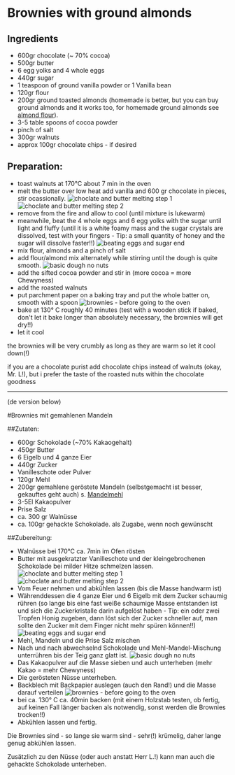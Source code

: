 # Brownies with ground almonds
## Ingredients
- 600gr chocolate (~ 70% cocoa)
- 500gr butter
- 6 egg yolks and 4 whole eggs
- 440gr sugar
- 1 teaspoon of ground vanilla powder or 1 Vanilla bean
- 120gr flour
- 200gr ground toasted almonds (homemade is better, but you can buy ground almonds and it works too, for homemade ground almonds see [almond flour](Mandelmehl.md)).
- 3-5 table spoons of cocoa powder
- pinch of salt
- 300gr walnuts
- approx 100gr chocolate chips - if desired

## Preparation:

- toast walnuts at 170°C about 7 min in the oven
- melt the butter over low heat add vanilla and 600 gr chocolate in pieces, stir ocassionally. ![choclate and butter melting step 1](Brownies_w_Almonds/IMG_20160123_203652.jpg)
	![choclate and butter melting step 2](Brownies_w_Almonds/IMG_20160123_204712.jpg)
- remove from the fire and allow to cool (until mixture is lukewarm)
- meanwhile, beat the 4 whole eggs and 6 egg yolks with the sugar until light and fluffy
	(until it is a white foamy mass and the sugar crystals are dissolved, test with your fingers -
	Tip: a small quantity of honey and the sugar will dissolve faster!!)
	![beating eggs and sugar end](Brownies_w_Almonds/IMG_20160123_205417b.jpg)
- mix flour, almonds and a pinch of salt
- add flour/almond mix alternately while stirring until the dough is quite smooth.
	![basic dough no nuts](Brownies_w_Almonds/IMG_20160123_210625.jpg)
- add the sifted cocoa powder and stir in (more cocoa = more Chewyness)
- add the roasted walnuts
- put parchment paper on a baking tray and put the whole batter on, smooth with a spoon
	![brownies - before going to the oven](Brownies_w_Almonds/IMG_20160123_211551.jpg)
- bake at 130° C roughly 40 minutes (test with a wooden stick if baked, don't let it bake longer 
	than absolutely necessary, the brownies will get dry!!)
- let it cool

the brownies will be very crumbly as long as they are warm so let it cool down(!)

if you are a chocolate purist add chocolate chips instead of walnuts (okay, Mr. L!), but i prefer the taste of the roasted nuts within the chocolate goodness


-----
(de version below)

#Brownies mit gemahlenen Mandeln

##Zutaten:
- 600gr Schokolade (~70% Kakaogehalt) 
- 450gr Butter 
- 6 Eigelb und 4 ganze Eier 
- 440gr Zucker 
- Vanilleschote oder Pulver 
- 120gr Mehl 
- 200gr gemahlene geröstete Mandeln (selbstgemacht ist besser,
  gekauftes geht auch) s. [Mandelmehl](Mandelmehl.md)
- 3-5El Kakaopulver 
- Prise Salz 
- ca. 300 gr Walnüsse
- ca. 100gr gehackte Schokolade. als Zugabe, wenn noch gewünscht

##Zubereitung:

- Walnüsse bei 170°C ca. 7min im Ofen rösten
- Butter mit ausgekratzter Vanilleschote und der kleingebrochenen Schokolade bei
	milder Hitze schmelzen lassen.  ![choclate and butter melting step 1](Brownies_w_Almonds/IMG_20160123_203652.jpg)
	![choclate and butter melting step 2](Brownies_w_Almonds/IMG_20160123_204712.jpg) 
- Vom Feuer nehmen und abkühlen lassen (bis die Masse handwarm ist)
- Währenddessen die 4 ganze Eier und 6 Eigelb mit dem Zucker schaumig rühren (so lange
   bis eine fast  weiße schaumige Masse entstanden ist und sich die Zuckerkristalle darin
   aufgelöst haben - Tip: ein oder zwei Tropfen Honig zugeben, dann löst sich der Zucker 
   schneller auf, man sollte den Zucker mit dem Finger nicht mehr spüren können!!)
	![beating eggs and sugar end](Brownies_w_Almonds/IMG_20160123_205417b.jpg)
- Mehl, Mandeln und die Prise Salz mischen
- Nach und nach abwechselnd Schokolade und Mehl-Mandel-Mischung unterrühren bis der Teig
   ganz glatt ist. ![basic dough no nuts](Brownies_w_Almonds/IMG_20160123_210625.jpg)
- Das Kakaopulver auf die Masse sieben und auch unterheben (mehr Kakao = mehr Chewyness)
- Die gerösteten Nüsse unterheben. 
- Backblech mit Backpapier auslegen (auch den Rand!) und die Masse darauf verteilen
	![brownies - before going to the oven](Brownies_w_Almonds/IMG_20160123_211551.jpg)
- bei ca. 130° C ca. 40min backen (mit einem Holzstab testen, ob fertig, auf keinen Fall 
	länger backen als notwendig, sonst werden die Brownies trocken!!)
- Abkühlen lassen und fertig. 

Die Brownies sind - so lange sie warm sind - sehr(!) krümelig, daher lange genug abkühlen lassen.

Zusätzlich zu den Nüsse (oder auch anstatt Herr L.!) kann man auch die gehackte Schokolade unterheben.
